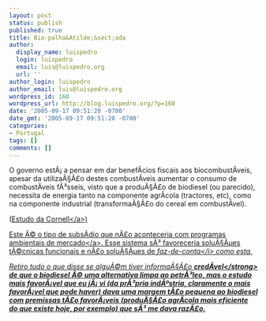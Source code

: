 ```yaml
---
layout: post
status: publish
published: true
title: Bio-palha&Atilde;&sect;ada
author:
  display_name: luispedro
  login: luispedro
  email: luis@luispedro.org
  url: ''
author_login: luispedro
author_email: luis@luispedro.org
wordpress_id: 160
wordpress_url: http://blog.luispedro.org/?p=160
date: '2005-09-17 09:51:20 -0700'
date_gmt: '2005-09-17 09:51:20 -0700'
categories:
- Portugal
tags: []
comments: []
---
```

<p>O governo est&Atilde;&iexcl; a pensar em dar benef&Atilde;&shy;cios fiscais aos biocombust&Atilde;&shy;veis, apesar da utiliza&Atilde;&sect;&Atilde;&pound;o destes combust&Atilde;&shy;veis aumentar o consumo de combust&Atilde;&shy;veis f&Atilde;&sup3;sseis, visto que a produ&Atilde;&sect;&Atilde;&pound;o de biodiesel (ou parecido), necessita de energia tanto na componente agr&Atilde;&shy;cola (tractores, etc), como na componente industrial (transforma&Atilde;&sect;&Atilde;&pound;o do cereal em combust&Atilde;&shy;vel).</p>
<p>(<a href="http:&#47;&#47;www.news.cornell.edu&#47;stories&#47;July05&#47;ethanol.toocostly.ssl.html">Estudo da Cornell<&#47;a>)</p>
<p>Este &Atilde;&copy; o tipo de subs&Atilde;&shy;dio que n&Atilde;&pound;o aconteceria com <a href="http:&#47;&#47;blog.luispedro.org&#47;?p=137">programas ambientais de mercado<&#47;a>. Esse sistema s&Atilde;&sup3; favoreceria solu&Atilde;&sect;&Atilde;&micro;es t&Atilde;&copy;cnicas funcionais e n&Atilde;&pound;o solu&Atilde;&sect;&Atilde;&micro;es de <i>faz-de-conta<&#47;i> como esta.</p>
<p>Retiro tudo o que disse se algu&Atilde;&copy;m tiver informa&Atilde;&sect;&Atilde;&pound;o <strong>cred&Atilde;&shy;vel<&#47;strong> de que o biodiesel &Atilde;&copy; uma alternativa limpa ao petr&Atilde;&sup3;leo, mas o estudo mais favor&Atilde;&iexcl;vel que eu j&Atilde;&iexcl; vi (da pr&Atilde;&sup3;pria ind&Atilde;&ordm;stria, claramente o mais favor&Atilde;&iexcl;vel que pode haver) dava uma margem t&Atilde;&pound;o pequena ao biodiesel com premissas t&Atilde;&pound;o favor&Atilde;&iexcl;veis (produ&Atilde;&sect;&Atilde;&pound;o agr&Atilde;&shy;cola mais eficiente do que existe hoje, por exemplo) que s&Atilde;&sup3; me dava raz&Atilde;&pound;o.</p>
